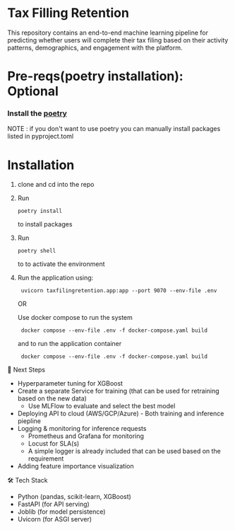 # Tax Filling Retention

This repository contains an end-to-end machine learning pipeline for predicting whether users will complete their tax filing based on their activity patterns, demographics, and engagement with the platform.

# Pre-reqs(poetry installation): Optional

### Install the [poetry](https://python-poetry.org/docs/#installation)

NOTE : if you don't want to use poetry you can manually install packages listed in pyproject.toml

# Installation

1. clone and cd into the repo
2. Run

    ```shell
    poetry install
    ```

    to install packages
3. Run

    ```shell
    poetry shell
    ```

    to to activate the environment

4. Run the application using:

   ```shell
    uvicorn taxfilingretention.app:app --port 9070 --env-file .env
    ```
    OR

    Use docker compose to run the system

   ```shell
    docker compose --env-file .env -f docker-compose.yaml build
    ```
    and to run the application container

   ```shell
    docker compose --env-file .env -f docker-compose.yaml build
    ```


🔧 Next Steps
- Hyperparameter tuning for XGBoost
- Create a separate Service for training (that can be used for retraining based on the new data)
    -   Use MLFlow to evaluate and select the best model
- Deploying API to cloud (AWS/GCP/Azure) - Both training and inference piepline
- Logging & monitoring for inference requests
    - Prometheus and Grafana for monitoring
    - Locust for SLA(s)
    - A simple logger is already included that can be used based on the requirement
- Adding feature importance visualization

🛠️ Tech Stack
- Python (pandas, scikit-learn, XGBoost)
- FastAPI (for API serving)
- Joblib (for model persistence)
- Uvicorn (for ASGI server)
